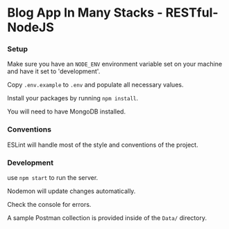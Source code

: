 # Blog App In Many Stacks - RESTful-NodeJS

### Setup

Make sure you have an `NODE_ENV` environment variable set on your machine and have it set to 'development'.

Copy `.env.example` to `.env` and populate all necessary values.

Install your packages by running `npm install`.

You will need to have MongoDB installed.

### Conventions
ESLint will handle most of the style and conventions of the project.

### Development

use `npm start` to run the server.

Nodemon will update changes automatically.

Check the console for errors.

A sample Postman collection is provided inside of the `Data/` directory. 
